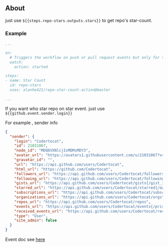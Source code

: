 ## About

just use `${{steps.repo-stars.outputs.stars}}` to get repo's star-count.

### Example

```yml
...

on:
  # Triggers the workflow on push or pull request events but only for the master branch
  watch:
    action: started

steps:
- name: Star Count
  id: repo-stars
  uses: alanhe421/repo-star-count-action@master

...

```

If you want who star repo on star event. just use `${{github.event.sender.login}}`

For example , sender info
```json
{
  "sender": {
    "login": "Codertocat",
    "id": 21031067,
    "node_id": "MDQ6VXNlcjIxMDMxMDY3",
    "avatar_url": "https://avatars1.githubusercontent.com/u/21031067?v=4",
    "gravatar_id": "",
    "url": "https://api.github.com/users/Codertocat",
    "html_url": "https://github.com/Codertocat",
    "followers_url": "https://api.github.com/users/Codertocat/followers",
    "following_url": "https://api.github.com/users/Codertocat/following{/other_user}",
    "gists_url": "https://api.github.com/users/Codertocat/gists{/gist_id}",
    "starred_url": "https://api.github.com/users/Codertocat/starred{/owner}{/repo}",
    "subscriptions_url": "https://api.github.com/users/Codertocat/subscriptions",
    "organizations_url": "https://api.github.com/users/Codertocat/orgs",
    "repos_url": "https://api.github.com/users/Codertocat/repos",
    "events_url": "https://api.github.com/users/Codertocat/events{/privacy}",
    "received_events_url": "https://api.github.com/users/Codertocat/received_events",
    "type": "User",
    "site_admin": false
  }
}
```

Event doc see [here](https://docs.github.com/en/enterprise-server@3.2/developers/webhooks-and-events/webhooks/webhook-events-and-payloads#star)
